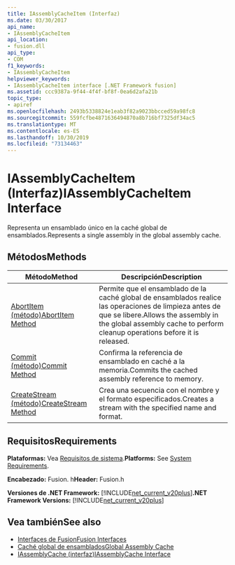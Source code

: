 ```yaml
---
title: IAssemblyCacheItem (Interfaz)
ms.date: 03/30/2017
api_name:
- IAssemblyCacheItem
api_location:
- fusion.dll
api_type:
- COM
f1_keywords:
- IAssemblyCacheItem
helpviewer_keywords:
- IAssemblyCacheItem interface [.NET Framework fusion]
ms.assetid: ccc9387a-9f44-4f4f-bf8f-0ea6d2afa21b
topic_type:
- apiref
ms.openlocfilehash: 2493b5338824e1eab3f82a9023bbcced59a98fc8
ms.sourcegitcommit: 559fcfbe4871636494870a8b716bf7325df34ac5
ms.translationtype: MT
ms.contentlocale: es-ES
ms.lasthandoff: 10/30/2019
ms.locfileid: "73134463"
---
```

# <a name="iassemblycacheitem-interface"></a><span data-ttu-id="adcf3-102">IAssemblyCacheItem (Interfaz)</span><span class="sxs-lookup"><span data-stu-id="adcf3-102">IAssemblyCacheItem Interface</span></span>
<span data-ttu-id="adcf3-103">Representa un ensamblado único en la caché global de ensamblados.</span><span class="sxs-lookup"><span data-stu-id="adcf3-103">Represents a single assembly in the global assembly cache.</span></span>  
  
## <a name="methods"></a><span data-ttu-id="adcf3-104">Métodos</span><span class="sxs-lookup"><span data-stu-id="adcf3-104">Methods</span></span>  
  
|<span data-ttu-id="adcf3-105">Método</span><span class="sxs-lookup"><span data-stu-id="adcf3-105">Method</span></span>|<span data-ttu-id="adcf3-106">Descripción</span><span class="sxs-lookup"><span data-stu-id="adcf3-106">Description</span></span>|  
|------------|-----------------|  
|[<span data-ttu-id="adcf3-107">AbortItem (método)</span><span class="sxs-lookup"><span data-stu-id="adcf3-107">AbortItem Method</span></span>](iassemblycacheitem-abortitem-method.md)|<span data-ttu-id="adcf3-108">Permite que el ensamblado de la caché global de ensamblados realice las operaciones de limpieza antes de que se libere.</span><span class="sxs-lookup"><span data-stu-id="adcf3-108">Allows the assembly in the global assembly cache to perform cleanup operations before it is released.</span></span>|  
|[<span data-ttu-id="adcf3-109">Commit (método)</span><span class="sxs-lookup"><span data-stu-id="adcf3-109">Commit Method</span></span>](iassemblycacheitem-commit-method.md)|<span data-ttu-id="adcf3-110">Confirma la referencia de ensamblado en caché a la memoria.</span><span class="sxs-lookup"><span data-stu-id="adcf3-110">Commits the cached assembly reference to memory.</span></span>|  
|[<span data-ttu-id="adcf3-111">CreateStream (método)</span><span class="sxs-lookup"><span data-stu-id="adcf3-111">CreateStream Method</span></span>](iassemblycacheitem-createstream-method.md)|<span data-ttu-id="adcf3-112">Crea una secuencia con el nombre y el formato especificados.</span><span class="sxs-lookup"><span data-stu-id="adcf3-112">Creates a stream with the specified name and format.</span></span>|  
  
## <a name="requirements"></a><span data-ttu-id="adcf3-113">Requisitos</span><span class="sxs-lookup"><span data-stu-id="adcf3-113">Requirements</span></span>  
 <span data-ttu-id="adcf3-114">**Plataformas:** Vea [Requisitos de sistema](../../get-started/system-requirements.md).</span><span class="sxs-lookup"><span data-stu-id="adcf3-114">**Platforms:** See [System Requirements](../../get-started/system-requirements.md).</span></span>  
  
 <span data-ttu-id="adcf3-115">**Encabezado:** Fusion. h</span><span class="sxs-lookup"><span data-stu-id="adcf3-115">**Header:** Fusion.h</span></span>  
  
 <span data-ttu-id="adcf3-116">**Versiones de .NET Framework:** [!INCLUDE[net_current_v20plus](../../../../includes/net-current-v20plus-md.md)]</span><span class="sxs-lookup"><span data-stu-id="adcf3-116">**.NET Framework Versions:** [!INCLUDE[net_current_v20plus](../../../../includes/net-current-v20plus-md.md)]</span></span>  
  
## <a name="see-also"></a><span data-ttu-id="adcf3-117">Vea también</span><span class="sxs-lookup"><span data-stu-id="adcf3-117">See also</span></span>

- [<span data-ttu-id="adcf3-118">Interfaces de Fusion</span><span class="sxs-lookup"><span data-stu-id="adcf3-118">Fusion Interfaces</span></span>](fusion-interfaces.md)
- [<span data-ttu-id="adcf3-119">Caché global de ensamblados</span><span class="sxs-lookup"><span data-stu-id="adcf3-119">Global Assembly Cache</span></span>](../../app-domains/gac.md)
- [<span data-ttu-id="adcf3-120">IAssemblyCache (interfaz)</span><span class="sxs-lookup"><span data-stu-id="adcf3-120">IAssemblyCache Interface</span></span>](iassemblycache-interface.md)

